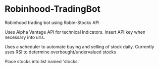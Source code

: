 # Robinhood-TradingBot
Robinhood trading bot using Robin-Stocks API

Uses Alpha Vantage API for technical indicators. Insert API key when necessary into urls. 

Uses a scheduler to automate buying and selling of stock daily. Currently uses RSI to determine overbought/undervalued stocks

Place stocks into list named 'stocks.'
